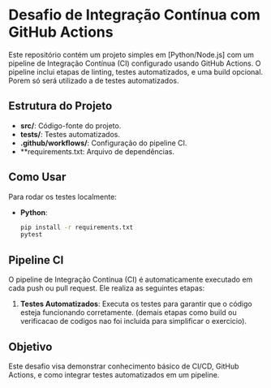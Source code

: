 
# Desafio de Integração Contínua com GitHub Actions

Este repositório contém um projeto simples em [Python/Node.js] com um pipeline de Integração Contínua (CI) configurado usando GitHub Actions. O pipeline inclui etapas de linting, testes automatizados, e uma build opcional. Porem só será utilizado a de testes automatizados.

## Estrutura do Projeto

- **src/**: Código-fonte do projeto.
- **tests/**: Testes automatizados.
- **.github/workflows/**: Configuração do pipeline CI.
- **requirements.txt: Arquivo de dependências.

## Como Usar

Para rodar os testes localmente:

- **Python**:
    ```bash
    pip install -r requirements.txt
    pytest
    ```

## Pipeline CI

O pipeline de Integração Contínua (CI) é automaticamente executado em cada push ou pull request. Ele realiza as seguintes etapas:

1. **Testes Automatizados**: Executa os testes para garantir que o código esteja funcionando corretamente.
(demais etapas como build ou verificacao de codigos nao foi incluida para simplificar o exercicio).

## Objetivo

Este desafio visa demonstrar conhecimento básico de CI/CD, GitHub Actions, e como integrar testes automatizados em um pipeline.
